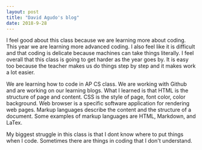 ```yaml
---
layout: post
title: "David Agudo's blog"
date: 2018-9-28
---
```


I feel good about this class because we are learning more about coding. This year we are learning more advanced coding. I also feel like it is difficult and that coding is delicate because machines can take things literally. I feel overall that this class is going to get harder as the year goes by. It is easy too because the teacher makes us do things step by step and it makes work a lot easier. 

We are learning how to code in AP CS class. We are working with Github and are working on our learning blogs. What I learned is that HTML is the structure of page and content. CSS is the style of page, font color, color background. Web browser is a specific software application for rendering web pages. Markup languages describe the content and the structure of a document. Some examples of markup languages are HTML, Markdown, and LaTex. 

My biggest struggle in this class is that I dont know where to put things when I code. Sometimes there are things in coding that I don't understand. 
